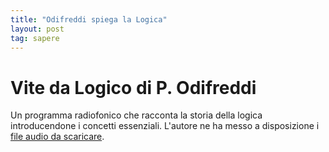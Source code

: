 ```yaml
---
title: "Odifreddi spiega la Logica"
layout: post
tag: sapere
---
```


# Vite da Logico di P. Odifreddi

Un programma radiofonico che racconta la storia della logica introducendone i concetti essenziali. L'autore ne ha messo a disposizione i [file audio da scaricare](http://www.piergiorgioodifreddi.it/audio-menu/programmi-radio/vite-da-logico-2004/).

<!--Molti concetti posso esserci noti, ma spesso facciamo fatica ad avere una visione d'insieme.-->
